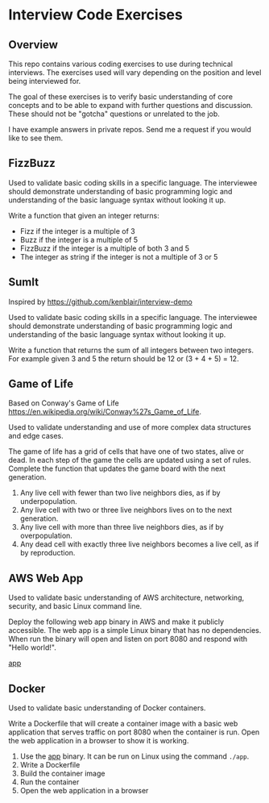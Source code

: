 # Interview Code Exercises

## Overview

This repo contains various coding exercises to use during technical interviews. The exercises used 
will vary depending on the position and level being interviewed for.

The goal of these exercises is to verify basic understanding of core concepts and to be able to 
expand with further questions and discussion. These should not be "gotcha" questions or unrelated to 
the job.

I have example answers in private repos. Send me a request if you would like to see them.

## FizzBuzz

Used to validate basic coding skills in a specific language. The interviewee should demonstrate 
understanding of basic programming logic and understanding of the basic language syntax without 
looking it up.

Write a function that given an integer returns:

- Fizz if the integer is a multiple of 3
- Buzz if the integer is a multiple of 5
- FizzBuzz if the integer is a multiple of both 3 and 5
- The integer as string if the integer is not a multiple of 3 or 5

## SumIt

Inspired by https://github.com/kenblair/interview-demo

Used to validate basic coding skills in a specific language. The interviewee should demonstrate 
understanding of basic programming logic and understanding of the basic language syntax without 
looking it up.

Write a function that returns the sum of all integers between two integers. For example given 3 and 
5 the return should be 12 or (3 + 4 + 5) = 12.

## Game of Life

Based on Conway's Game of Life https://en.wikipedia.org/wiki/Conway%27s_Game_of_Life.

Used to validate understanding and use of more complex data structures and edge cases.

The game of life has a grid of cells that have one of two states, alive or dead. In each step of the 
game the cells are updated using a set of rules. Complete the function that updates the game board 
with the next generation.

1. Any live cell with fewer than two live neighbors dies, as if by underpopulation.
2. Any live cell with two or three live neighbors lives on to the next generation.
3. Any live cell with more than three live neighbors dies, as if by overpopulation.
4. Any dead cell with exactly three live neighbors becomes a live cell, as if by reproduction.

## AWS Web App

Used to validate basic understanding of AWS architecture, networking, security, and basic Linux
command line.

Deploy the following web app binary in AWS and make it publicly accessible. The web app is a simple Linux 
binary that has no dependencies. When run the binary will open and listen on port 8080 and respond
with "Hello world!".

[app](https://github.com/jzbruno/interview/releases/download/v1.0.0/app)

## Docker

Used to validate basic understanding of Docker containers.

Write a Dockerfile that will create a container image with a basic web application that serves traffic on port 8080 when the container is run. Open the web application in a browser to show it is working.

1. Use the [app](https://github.com/jzbruno/interview/releases/download/v1.0.0/app) binary. It can be run on Linux using the command `./app`.
2. Write a Dockerfile
3. Build the container image
4. Run the container
5. Open the web application in a browser

